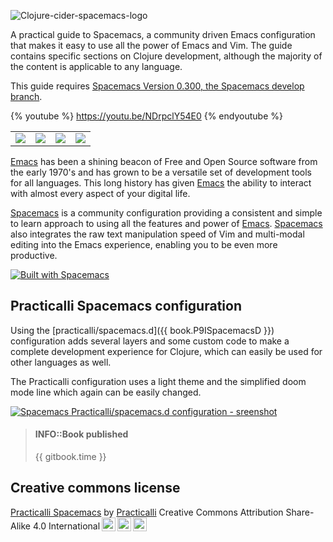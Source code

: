 ![Clojure-cider-spacemacs-logo](images/practicalli-spacemacs-book-banner.png)

A practical guide to Spacemacs, a community driven Emacs configuration that makes it easy to use all the power of Emacs and Vim.  The guide contains specific sections on Clojure development, although the majority of the content is applicable to any language.

This guide requires [Spacemacs Version 0.300, the Spacemacs develop branch](/install-spacemacs/).

{% youtube %}
https://youtu.be/NDrpclY54E0
{% endyoutube %}

<table>
  <tr>
    <td>
      <a href="why-spacemacs/index.html"><img src="images/button-why-spacemacs.png" /></a>
    </td>
    <td>
      <a href="install-spacemacs/index.html"><img src="images/button-install-spacemacs.png" /></a>
    </td>
    <td>
      <a href="https://github.com/practicalli/spacemacs.d/"><img src="images/button-my-spacemacs-config.png" /></a>
    </td>
    <td>
      <a href="clojure-projects/index.html"><img src="images/button-code-with-clojure.png" /></a>
    </td>
  </tr>
</table>

[Emacs](https://www.gnu.org/software/emacs/) has been a shining beacon of Free and Open Source software from the early 1970's and has grown to be a versatile set of development tools for all languages.  This long history has given [Emacs](https://www.gnu.org/software/emacs/) the ability to interact with almost every aspect of your digital life.

[Spacemacs](http://spacemacs.org/) is a community configuration providing a consistent and simple to learn approach to using all the features and power of [Emacs](https://www.gnu.org/software/emacs/).  [Spacemacs](https://spacemacs.org) also integrates the raw text manipulation speed of Vim and multi-modal editing into the Emacs experience, enabling you to be even more productive.

[![Built with Spacemacs](https://cdn.rawgit.com/syl20bnr/spacemacs/442d025779da2f62fc86c2082703697714db6514/assets/spacemacs-badge.svg)](http://github.com/syl20bnr/spacemacs)

## Practicalli Spacemacs configuration
Using the [practicalli/spacemacs.d]({{ book.P9ISpacemacsD }}) configuration adds several layers and some custom code to make a complete development experience for Clojure, which can easily be used for other languages as well.

The Practicalli configuration uses a light theme and the simplified doom mode line which again can be easily changed.

[![Spacemacs Practicalli/spacemacs.d configuration - sreenshot](/images/spacemacs-doom-gruvbox-light-theme-example-clojure-spec.png)](/images/spacemacs-doom-gruvbox-light-theme-example-clojure-spec.png)

> #### INFO::Book published
> {{ gitbook.time }}


## Creative commons license
<p xmlns:dct="http://purl.org/dc/terms/" xmlns:cc="http://creativecommons.org/ns#" class="license-text"><a rel="cc:attributionURL" href="https://practicalli.github.io/spacemacs/"><span rel="dct:title">Practicalli Spacemacs</span></a> by <a rel="cc:attributionURL" href="https://practicalli.github.io/"><span rel="cc:attributionName">Practicalli</span></a> Creative Commons Attribution Share-Alike 4.0 International<a href="https://creativecommons.org/licenses/by-sa/4.0"><img style="height:22px!important;margin-left: 3px;vertical-align:text-bottom;" src="https://search.creativecommons.org/static/img/cc_icon.svg" /><img  style="height:22px!important;margin-left: 3px;vertical-align:text-bottom;" src="https://search.creativecommons.org/static/img/cc-by_icon.svg" /><img  style="height:22px!important;margin-left: 3px;vertical-align:text-bottom;" src="https://search.creativecommons.org/static/img/cc-sa_icon.svg" /></a></p>


<!-- <div style="width:95%; margin:auto;"> -->
<!-- <a rel="license" href="http://creativecommons.org/licenses/by-sa/4.0/"><img alt="Creative Commons License" style="border-width:0" src="https://i.creativecommons.org/l/by-sa/4.0/88x31.png" /></a> -->
<!-- This work is licensed under a Creative Commons Attribution 4.0 ShareAlike License (including images & stylesheets). -->

<!-- <span xmlns:dct="http://purl.org/dc/terms/" property="dct:title">Practicalli Spacemacs</span> by <a xmlns:cc="http://creativecommons.org/ns#" href="https://practicalli.github.io/" property="cc:attributionName" rel="cc:attributionURL">Practicalli</a> is licensed under a <a rel="license" href="http://creativecommons.org/licenses/by-sa/4.0/">Creative Commons Attribution-ShareAlike 4.0 International License</a>. Based on a work at <a xmlns:dct="http://purl.org/dc/terms/" href="https://github.com/practicalli/spacemacs-content" rel="dct:source">Practicalli Spacemacs on GitHub</a>.<br />Permissions beyond the scope of this license may be available at <a xmlns:cc="http://creativecommons.org/ns#" href="https://twitter.com/practical_li" rel="cc:morePermissions">@practical_li</a>. -->
<!-- </div> -->
